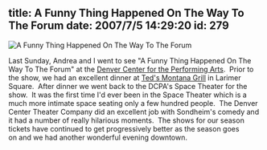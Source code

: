 title: A Funny Thing Happened On The Way To The Forum
date: 2007/7/5 14:29:20
id: 279
---
![A Funny Thing Happened On The Way To The Forum](/journal_images/DCAForum-120.jpg)

Last Sunday, Andrea and I went to see "A Funny Thing Happened On The Way To The Forum" at the [Denver Center for the Performing Arts](http://www.denvercenter.org).  Prior to the show, we had an excellent dinner at [Ted's Montana Grill](http://www.tedsmontanagrill.com/) in Larimer Square.  After dinner we went back to the DCPA's Space Theater for the show.  It was the first time I'd ever been in the Space Theater which is a much more intimate space seating only a few hundred people.  The Denver Center Theater Company did an excellent job with Sondheim's comedy and it had a number of really hilarious moments.  The shows for our season tickets have continued to get progressively better as the season goes on and we had another wonderful evening downtown.